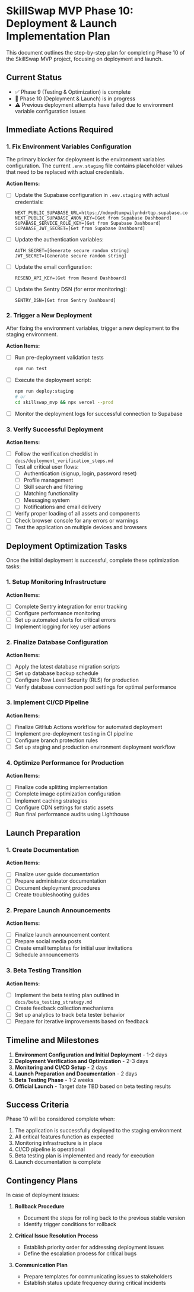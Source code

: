 # SkillSwap MVP Phase 10: Deployment & Launch Implementation Plan

This document outlines the step-by-step plan for completing Phase 10 of the SkillSwap MVP project, focusing on deployment and launch.

## Current Status

- ✅ Phase 9 (Testing & Optimization) is complete
- 🔄 Phase 10 (Deployment & Launch) is in progress
- ⚠️ Previous deployment attempts have failed due to environment variable configuration issues

## Immediate Actions Required

### 1. Fix Environment Variables Configuration

The primary blocker for deployment is the environment variables configuration. The current `.env.staging` file contains placeholder values that need to be replaced with actual credentials.

**Action Items:**
- [ ] Update the Supabase configuration in `.env.staging` with actual credentials:
  ```
  NEXT_PUBLIC_SUPABASE_URL=https://mdmydtumpwilynhdrtqp.supabase.co
  NEXT_PUBLIC_SUPABASE_ANON_KEY=[Get from Supabase Dashboard]
  SUPABASE_SERVICE_ROLE_KEY=[Get from Supabase Dashboard]
  SUPABASE_JWT_SECRET=[Get from Supabase Dashboard]
  ```
- [ ] Update the authentication variables:
  ```
  AUTH_SECRET=[Generate secure random string]
  JWT_SECRET=[Generate secure random string]
  ```
- [ ] Update the email configuration:
  ```
  RESEND_API_KEY=[Get from Resend Dashboard]
  ```
- [ ] Update the Sentry DSN (for error monitoring):
  ```
  SENTRY_DSN=[Get from Sentry Dashboard]
  ```

### 2. Trigger a New Deployment

After fixing the environment variables, trigger a new deployment to the staging environment.

**Action Items:**
- [ ] Run pre-deployment validation tests
  ```bash
  npm run test
  ```
- [ ] Execute the deployment script:
  ```bash
  npm run deploy:staging
  # or
  cd skillswap_mvp && npx vercel --prod
  ```
- [ ] Monitor the deployment logs for successful connection to Supabase

### 3. Verify Successful Deployment

**Action Items:**
- [ ] Follow the verification checklist in `docs/deployment_verification_steps.md`
- [ ] Test all critical user flows:
  - [ ] Authentication (signup, login, password reset)
  - [ ] Profile management
  - [ ] Skill search and filtering
  - [ ] Matching functionality
  - [ ] Messaging system
  - [ ] Notifications and email delivery
- [ ] Verify proper loading of all assets and components
- [ ] Check browser console for any errors or warnings
- [ ] Test the application on multiple devices and browsers

## Deployment Optimization Tasks

Once the initial deployment is successful, complete these optimization tasks:

### 1. Setup Monitoring Infrastructure

**Action Items:**
- [ ] Complete Sentry integration for error tracking
- [ ] Configure performance monitoring
- [ ] Set up automated alerts for critical errors
- [ ] Implement logging for key user actions

### 2. Finalize Database Configuration

**Action Items:**
- [ ] Apply the latest database migration scripts
- [ ] Set up database backup schedule
- [ ] Configure Row Level Security (RLS) for production
- [ ] Verify database connection pool settings for optimal performance

### 3. Implement CI/CD Pipeline

**Action Items:**
- [ ] Finalize GitHub Actions workflow for automated deployment
- [ ] Implement pre-deployment testing in CI pipeline
- [ ] Configure branch protection rules
- [ ] Set up staging and production environment deployment workflow

### 4. Optimize Performance for Production

**Action Items:**
- [ ] Finalize code splitting implementation
- [ ] Complete image optimization configuration
- [ ] Implement caching strategies
- [ ] Configure CDN settings for static assets
- [ ] Run final performance audits using Lighthouse

## Launch Preparation

### 1. Create Documentation

**Action Items:**
- [ ] Finalize user guide documentation
- [ ] Prepare administrator documentation
- [ ] Document deployment procedures
- [ ] Create troubleshooting guides

### 2. Prepare Launch Announcements

**Action Items:**
- [ ] Finalize launch announcement content
- [ ] Prepare social media posts
- [ ] Create email templates for initial user invitations
- [ ] Schedule announcements

### 3. Beta Testing Transition

**Action Items:**
- [ ] Implement the beta testing plan outlined in `docs/beta_testing_strategy.md`
- [ ] Create feedback collection mechanisms
- [ ] Set up analytics to track beta tester behavior
- [ ] Prepare for iterative improvements based on feedback

## Timeline and Milestones

1. **Environment Configuration and Initial Deployment** - 1-2 days
2. **Deployment Verification and Optimization** - 2-3 days
3. **Monitoring and CI/CD Setup** - 2 days
4. **Launch Preparation and Documentation** - 2 days
5. **Beta Testing Phase** - 1-2 weeks
6. **Official Launch** - Target date TBD based on beta testing results

## Success Criteria

Phase 10 will be considered complete when:

1. The application is successfully deployed to the staging environment
2. All critical features function as expected
3. Monitoring infrastructure is in place
4. CI/CD pipeline is operational
5. Beta testing plan is implemented and ready for execution
6. Launch documentation is complete

## Contingency Plans

In case of deployment issues:

1. **Rollback Procedure**
   - Document the steps for rolling back to the previous stable version
   - Identify trigger conditions for rollback

2. **Critical Issue Resolution Process**
   - Establish priority order for addressing deployment issues
   - Define the escalation process for critical bugs

3. **Communication Plan**
   - Prepare templates for communicating issues to stakeholders
   - Establish status update frequency during critical incidents
